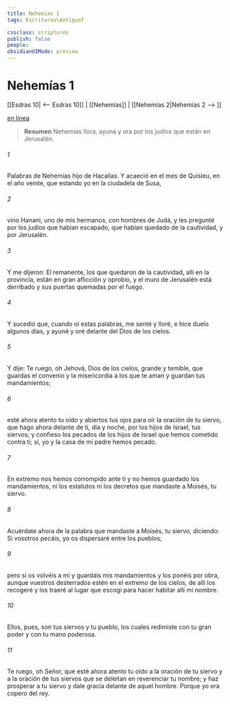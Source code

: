 ```yaml
---
title: Nehemías 1
tags: Escrituras\AntiguoT

cssclass: scriptures
publish: false
people:
obsidianUIMode: preview
---
```


# Nehemías 1
[[Esdras 10| <-- Esdras 10]] | [[Nehemías]] | [[Nehemías 2|Nehemías 2 --> ]]

[en línea](https://churchofjesuschrist.org/study/scriptures/ot/neh/1?lang=spa)

> __Resumen__
Nehemías llora, ayuna y ora por los judíos que están en Jerusalén.

###### 1 
Palabras de Nehemías hijo de Hacalías. Y acaeció en el mes de Quisleu, en el año veinte, que estando yo en la ciudadela de Susa,

###### 2 
vino Hanani, uno de mis hermanos, con  hombres de Judá, y les pregunté por los judíos que habían escapado, que habían quedado de la cautividad, y por Jerusalén.

###### 3 
Y me dijeron: El remanente, los que quedaron de la cautividad, allí en la provincia, están en gran aflicción y oprobio, y el muro de Jerusalén está derribado y sus puertas quemadas por el fuego.

###### 4 
Y sucedió que, cuando oí estas palabras, me senté y lloré, e hice duelo algunos días, y ayuné y oré delante del Dios de los cielos.

###### 5 
Y dije: Te ruego, oh Jehová, Dios de los cielos, grande y temible, que guardas el convenio y la misericordia a los que te aman y guardan tus mandamientos;

###### 6 
esté ahora atento tu oído y abiertos tus ojos para oír la oración de tu siervo, que hago ahora delante de ti, día y noche, por los hijos de Israel, tus siervos; y confieso los pecados de los hijos de Israel que hemos cometido contra ti; sí, yo y la casa de mi padre hemos pecado.

###### 7 
En extremo nos hemos corrompido ante ti y no hemos guardado los mandamientos, ni los estatutos ni los decretos que mandaste a Moisés, tu siervo.

###### 8 
Acuérdate ahora de la palabra que mandaste a Moisés, tu siervo, diciendo: Si vosotros pecáis, yo os dispersaré entre los pueblos;

###### 9 
pero si os volvéis a mí y guardáis mis mandamientos y los ponéis por obra, aunque vuestros desterrados estén en el extremo de los cielos, de allí los recogeré y los traeré al lugar que escogí para hacer habitar allí mi nombre.

###### 10 
Ellos, pues, son tus siervos y tu pueblo, los cuales redimiste con tu gran poder y con tu mano poderosa.

###### 11 
Te ruego, oh Señor, que esté ahora atento tu oído a la oración de tu siervo y a la oración de tus siervos que se deleitan en reverenciar tu nombre; y haz prosperar a tu siervo y dale gracia delante de aquel hombre. Porque yo era copero del rey.

